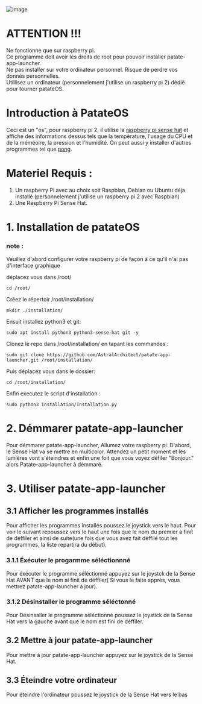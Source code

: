 ![image](https://github.com/AstralArchitect/patateOS/assets/154975712/c505561e-35a8-435c-9385-2f8121c49162)
# ATTENTION !!!

Ne fonctionne que sur raspberry pi.\
Ce programme doit avoir les droits de root pour pouvoir installer patate-app-launcher.\
Ne pas installer sur votre ordinateur personnel. Risque de perdre vos donnés personnelles.\
Utillisez un ordinateur (personnelement j'utilise un raspberry pi 2) dédié pour tourner patateOS.

# Introduction à PatateOS
Ceci est un "os", pour raspberry pi 2, il utilise la [raspberry pi sense hat](https://www.kubii.com/fr/modules-capteurs/1081-raspberry-pi-sense-hat-kubii-640522710799.html) et affiche des informations dessus tels que la température, l'usage du CPU et de la méméoire, la pression et l'humidité. On peut aussi y installer d'autres programmes tel que [pong](https://github.com/AstralArchitect/pong-patateOS).

# Materiel Requis : 
  1. Un raspberry Pi avec au choix soit Raspbian, Debian ou Ubuntu déja installé (personnelement j'utilise un raspberry pi 2 avec Raspbian)
  2. Une Raspberry Pi Sense Hat.

# 1. Installation de patateOS
### note :
Veuillez d'abord configurer votre raspberry pi de façon à ce qu'il n'ai pas d'interface graphique


déplacez vous dans /root/

```
cd /root/
```
Créez le répertoir /root/installation/
```
mkdir ./installation/
```
Ensuit installez python3 et git:

```
sudo apt install python3 python3-sense-hat git -y
```

Clonez le repo dans /root/installation/ en tapant les commandes : 
```
sudo git clone https://github.com/AstralArchitect/patate-app-launcher.git /root/installation/
```

Puis déplacez vous dans le dossier:
```
cd /root/installation/
```
Enfin executez le script d'installation :
```
sudo python3 installation/Installation.py
```

# 2. Démmarer patate-app-launcher

Pour démmarer patate-app-launcher, Allumez votre raspberry pi. D'abord, le Sense Hat va se mettre en multicolor. Attendez un petit moment et les lumières vont s'éteindres et enfin une foit que vous voyez défiler "Bonjour." alors Patate-app-launcher à démmaré.

# 3. Utiliser patate-app-launcher

## 3.1 Afficher les programmes installés

Pour afficher les programmes installés poussez le joystick vers le haut. Pour voir le suivant repoussez vers le haut une fois que le nom du premier a finit de déffiler et ainsi de suite(une fois que vous avez fait déffilé tout les programmes, la liste repartira du début).

### 3.1.1 Éxécuter le progarmme séléctionnné

Pour éxécuter le programme séléctionné appuyez sur le joystck de la Sense Hat AVANT que le nom ai finit de déffiler( Si vous le faite apprès, vous mettrez patate-app-launcher à jour).

### 3.1.2 Désinstaller le programme séléctonné

Pour Désinsaller le programme séléctionné poussez le joystick de la Sense Hat vers la gauche avant que le nom est fini de déffiler.

## 3.2 Mettre à jour patate-app-launcher

Pour mettre à jour patate-app-launcher appuyez sur le joystick de la Sense Hat.

## 3.3 Éteindre votre ordinateur

Pour éteindre l'ordinateur poussez le joystick de la Sense Hat vers le bas
